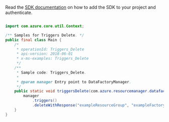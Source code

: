 Read the [SDK documentation](https://github.com/Azure/azure-sdk-for-java/blob/azure-resourcemanager-datafactory_1.0.0-beta.5/sdk/datafactory/azure-resourcemanager-datafactory/README.md) on how to add the SDK to your project and authenticate.

```java

import com.azure.core.util.Context;

/** Samples for Triggers Delete. */
public final class Main {
    /*
     * operationId: Triggers_Delete
     * api-version: 2018-06-01
     * x-ms-examples: Triggers_Delete
     */
    /**
     * Sample code: Triggers_Delete.
     *
     * @param manager Entry point to DataFactoryManager.
     */
    public static void triggersDelete(com.azure.resourcemanager.datafactory.DataFactoryManager manager) {
        manager
            .triggers()
            .deleteWithResponse("exampleResourceGroup", "exampleFactoryName", "exampleTrigger", Context.NONE);
    }
}
```
